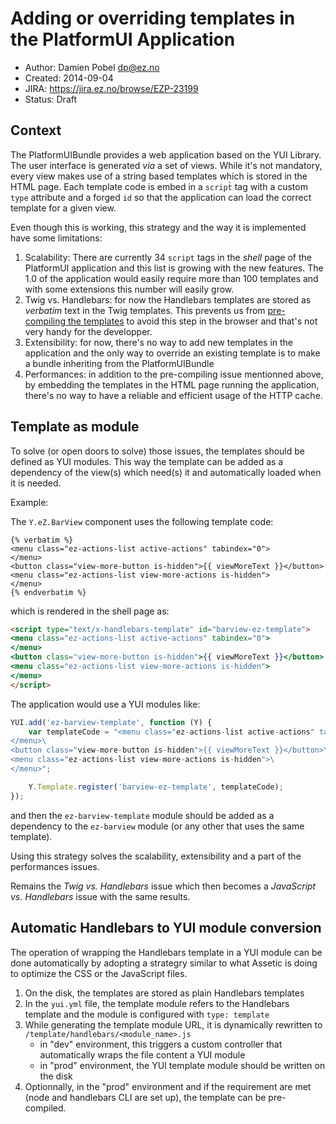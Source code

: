 # Adding or overriding templates in the PlatformUI Application

* Author: Damien Pobel <dp@ez.no>
* Created: 2014-09-04
* JIRA: https://jira.ez.no/browse/EZP-23199
* Status: Draft

## Context

The PlatformUIBundle provides a web application based on the YUI Library. The
user interface is generated *via* a set of views. While it's not mandatory, every
view makes use of a string based templates which is stored in the HTML page.
Each template code is embed in a `script̀` tag with a custom `type` attribute
and a forged `id` so that the application can load the correct template for a
given view.

Even though this is working, this strategy and the way it is implemented have
some limitations:

1. Scalability: There are currently 34 `script` tags in the *shell* page of the
   PlatformUI application and this list is growing with the new features. The
   1.0 of the application would easily require more than 100 templates and with
   some extensions this number will easily grow.
2. Twig vs. Handlebars: for now the Handlebars templates are stored as
   *verbatim* text in the Twig templates. This prevents us from [pre-compiling the
   templates](http://handlebarsjs.com/precompilation.html) to avoid this step in
   the browser and that's not very handy for the developper.
3. Extensibility: for now, there's no way to add new templates in the
   application and the only way to override an existing template is to make a
   bundle inheriting from the PlatformUIBundle
4. Performances: in addition to the pre-compiling issue mentionned above, by
   embedding the templates in the HTML page running the application, there's no
   way to have a reliable and efficient usage of the HTTP cache.


## Template as module

To solve (or open doors to solve) those issues, the templates should be defined
as YUI modules. This way the template can be added as a dependency of the
view(s) which need(s) it and automatically loaded when it is needed.

Example:

The `Y.eZ.BarView` component uses the following template code:

```jinja
{% verbatim %}
<menu class="ez-actions-list active-actions" tabindex="0">
</menu>
<button class="view-more-button is-hidden">{{ viewMoreText }}</button>
<menu class="ez-actions-list view-more-actions is-hidden">
</menu>
{% endverbatim %}
```

which is rendered in the shell page as:

```html
<script type="text/x-handlebars-template" id="barview-ez-template">
<menu class="ez-actions-list active-actions" tabindex="0">
</menu>
<button class="view-more-button is-hidden">{{ viewMoreText }}</button>
<menu class="ez-actions-list view-more-actions is-hidden">
</menu>
</script>
```

The application would use a YUI modules like:

```js
YUI.add('ez-barview-template', function (Y) {
    var templateCode = "<menu class="ez-actions-list active-actions" tabindex="0">\
</menu>\
<button class="view-more-button is-hidden">{{ viewMoreText }}</button>\
<menu class="ez-actions-list view-more-actions is-hidden">\
</menu>";

    Y.Template.register('barview-ez-template', templateCode);
});
```

and then the `ez-barview-template` module should be added as a dependency to the
`ez-barview` module (or any other that uses the same template).

Using this strategy solves the scalability, extensibility and a part of the
performances issues.

Remains the *Twig vs. Handlebars* issue which then becomes a *JavaScript vs.
Handlebars* issue with the same results.

## Automatic Handlebars to YUI module conversion

The operation of wrapping the Handlebars template in a YUI module can be done
automatically by adopting a strategry similar to what Assetic is doing to
optimize the CSS or the JavaScript files.

1. On the disk, the templates are stored as plain Handlebars templates
2. In the `yui.yml` file, the template module refers to the Handlebars template
   and the module is configured with `type: template`
3. While generating the template module URL, it is dynamically rewritten to
   `/template/handlebars/<module_name>.js`
    * in "dev" environment, this triggers a custom controller that automatically
      wraps the file content a YUI module
    * in "prod" environment, the YUI template module should be written on the
      disk
4. Optionnally, in the "prod" environment and if the requirement are met (node
   and handlebars CLI are set up), the template can be pre-compiled.  

